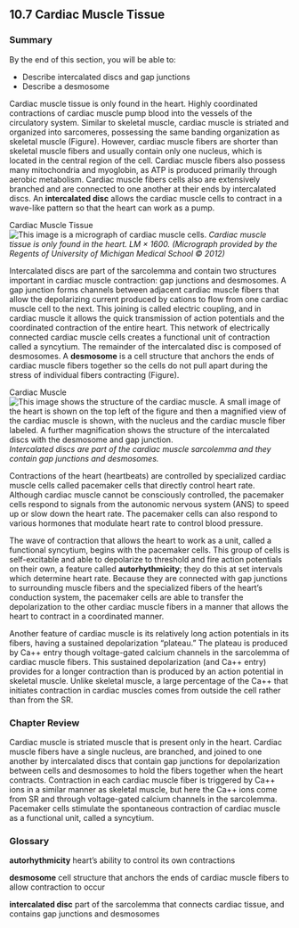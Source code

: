 ##  10.7 Cardiac Muscle Tissue 

### Summary

By the end of this section, you will be able to: 

  - Describe intercalated discs and gap junctions
  - Describe a desmosome

Cardiac muscle tissue is only found in the heart. Highly coordinated contractions of cardiac muscle pump blood into the vessels of the circulatory system. Similar to skeletal muscle, cardiac muscle is striated and organized into sarcomeres, possessing the same banding organization as skeletal muscle (Figure). However, cardiac muscle fibers are shorter than skeletal muscle fibers and usually contain only one nucleus, which is located in the central region of the cell. Cardiac muscle fibers also possess many mitochondria and myoglobin, as ATP is produced primarily through aerobic metabolism. Cardiac muscle fibers cells also are extensively branched and are connected to one another at their ends by intercalated discs. An **intercalated disc** allows the cardiac muscle cells to contract in a wave-like pattern so that the heart can work as a pump.

Cardiac Muscle Tissue ![This image is a micrograph of cardiac muscle cells.][1] _Cardiac muscle tissue is only found in the heart. LM × 1600. (Micrograph provided by the Regents of University of Michigan Medical School © 2012)_

Intercalated discs are part of the sarcolemma and contain two structures important in cardiac muscle contraction: gap junctions and desmosomes. A gap junction forms channels between adjacent cardiac muscle fibers that allow the depolarizing current produced by cations to flow from one cardiac muscle cell to the next. This joining is called electric coupling, and in cardiac muscle it allows the quick transmission of action potentials and the coordinated contraction of the entire heart. This network of electrically connected cardiac muscle cells creates a functional unit of contraction called a syncytium. The remainder of the intercalated disc is composed of desmosomes. A **desmosome** is a cell structure that anchors the ends of cardiac muscle fibers together so the cells do not pull apart during the stress of individual fibers contracting (Figure).

Cardiac Muscle ![This image shows the structure of the cardiac muscle. A small image of the heart is shown on the top left of the figure and then a magnified view of the cardiac muscle is shown, with the nucleus and the cardiac muscle fiber labeled. A further magnification shows the structure of the intercalated discs with the desmosome and gap junction.][2] _Intercalated discs are part of the cardiac muscle sarcolemma and they contain gap junctions and desmosomes._

Contractions of the heart (heartbeats) are controlled by specialized cardiac muscle cells called pacemaker cells that directly control heart rate. Although cardiac muscle cannot be consciously controlled, the pacemaker cells respond to signals from the autonomic nervous system (ANS) to speed up or slow down the heart rate. The pacemaker cells can also respond to various hormones that modulate heart rate to control blood pressure.

The wave of contraction that allows the heart to work as a unit, called a functional syncytium, begins with the pacemaker cells. This group of cells is self-excitable and able to depolarize to threshold and fire action potentials on their own, a feature called **autorhythmicity**; they do this at set intervals which determine heart rate. Because they are connected with gap junctions to surrounding muscle fibers and the specialized fibers of the heart’s conduction system, the pacemaker cells are able to transfer the depolarization to the other cardiac muscle fibers in a manner that allows the heart to contract in a coordinated manner.

Another feature of cardiac muscle is its relatively long action potentials in its fibers, having a sustained depolarization “plateau.” The plateau is produced by Ca++ entry though voltage-gated calcium channels in the sarcolemma of cardiac muscle fibers. This sustained depolarization (and Ca++ entry) provides for a longer contraction than is produced by an action potential in skeletal muscle. Unlike skeletal muscle, a large percentage of the Ca++ that initiates contraction in cardiac muscles comes from outside the cell rather than from the SR.

### Chapter Review

Cardiac muscle is striated muscle that is present only in the heart. Cardiac muscle fibers have a single nucleus, are branched, and joined to one another by intercalated discs that contain gap junctions for depolarization between cells and desmosomes to hold the fibers together when the heart contracts. Contraction in each cardiac muscle fiber is triggered by Ca++ ions in a similar manner as skeletal muscle, but here the Ca++ ions come from SR and through voltage-gated calcium channels in the sarcolemma. Pacemaker cells stimulate the spontaneous contraction of cardiac muscle as a functional unit, called a syncytium.

### Glossary

**autorhythmicity** heart’s ability to control its own contractions

**desmosome** cell structure that anchors the ends of cardiac muscle fibers to allow contraction to occur

**intercalated disc** part of the sarcolemma that connects cardiac tissue, and contains gap junctions and desmosomes

   [1]: https://cnx.org/resources/cc7ea011191eb96ad83d2d6b5c3b7f4f7569ecb0/414c_Cardiacmuscle.jpg
   [2]: https://cnx.org/resources/94465fd28dbec370d974c9f277c3d4d0fb55234c/1020_Cardiac_Muscle.jpg

